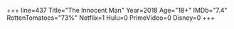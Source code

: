 +++
line=437
Title="The Innocent Man"
Year=2018
Age="18+"
IMDb="7.4"
RottenTomatoes="73%"
Netflix=1
Hulu=0
PrimeVideo=0
Disney=0
+++

